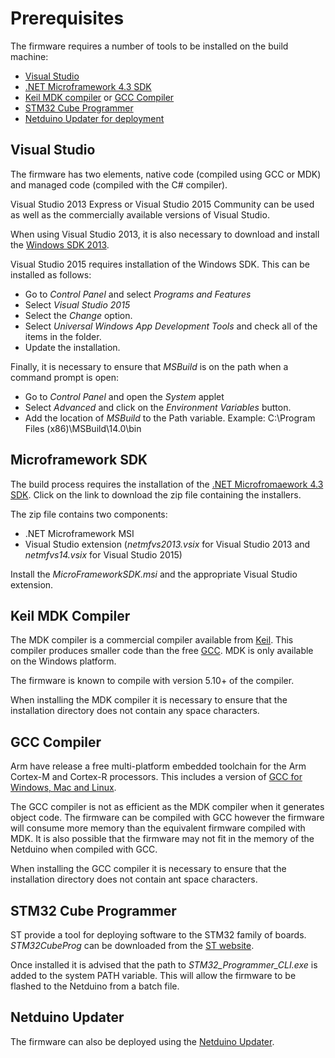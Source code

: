# Prerequisites

The firmware requires a number of tools to be installed on the build machine:

* [Visual Studio](#visual-studio)
* [.NET Microframework 4.3 SDK](#microframework-sdk)
* [Keil MDK compiler](#keil-mdk-compiler) or [GCC Compiler](#gcc-compiler)
* [STM32 Cube Programmer](#stm32-cube-programmer)
* [Netduino Updater for deployment](#netduino-updater)

## Visual Studio

The firmware has two elements, native code (compiled using GCC or MDK) and managed code (compiled with the C# compiler).

Visual Studio 2013 Express or Visual Studio 2015 Community can be used as well as the commercially available versions of Visual Studio.

When using Visual Studio 2013, it is also necessary to download and install the [Windows SDK 2013](https://marketplace.visualstudio.com/items?itemName=VisualStudioProductTeam.MicrosoftVisualStudio2013SDK).

Visual Studio 2015 requires installation of the Windows SDK.  This can be installed as follows:

* Go to _Control Panel_ and select _Programs and Features_
* Select _Visual Studio 2015_
* Select the _Change_ option.
* Select _Universal Windows App Development Tools_ and check all of the items in the folder.
* Update the installation.

Finally, it is necessary to ensure that _MSBuild_ is on the path when a command prompt is open:

* Go to _Control Panel_ and open the _System_ applet
* Select _Advanced_ and click on the _Environment Variables_ button.
* Add the location of _MSBuild_ to the Path variable. Example: C:\Program Files (x86)\MSBuild\14.0\bin

## Microframework SDK

The build process requires the installation of the [.NET Microfromaework 4.3 SDK](http://downloads.wildernesslabs.co/NETMF_SDK/netmf-v4.3.2-SDK-QFE2-RTM.zip).  Click on the link to download the zip file containing the installers.

The zip file contains two components:

* .NET Microframework MSI
* Visual Studio extension (_netmfvs2013.vsix_ for Visual Studio 2013 and _netmfvs14.vsix_ for Visual Studio 2015)

Install the _MicroFrameworkSDK.msi_ and the appropriate Visual Studio extension.

## Keil MDK Compiler

The MDK compiler is a commercial compiler available from [Keil](http://www.keil.com/mdk5/).  This compiler produces smaller code than the free [GCC](#gcc-compiler).  MDK is only available on the Windows platform.

The firmware is known to compile with version 5.10+ of the compiler.

When installing the MDK compiler it is necessary to ensure that the installation directory does not contain any space characters.

## GCC Compiler

Arm have release a free multi-platform embedded toolchain for the Arm Cortex-M and Cortex-R processors.  This includes a version of [GCC for Windows, Mac and Linux](https://developer.arm.com/open-source/gnu-toolchain/gnu-rm/downloads).

The GCC compiler is not as efficient as the MDK compiler when it generates object code.  The firmware can be compiled with GCC however the firmware will consume more memory than the equivalent firmware compiled with MDK.  It is also possible that the firmware may not fit in the memory of the Netduino when compiled with GCC.

When installing the GCC compiler it is necessary to ensure that the installation directory does not contain ant space characters.

## STM32 Cube Programmer

ST provide a tool for deploying software to the STM32 family of boards.  _STM32CubeProg_ can be downloaded from the [ST website](http://www.st.com/en/development-tools/stm32cubeprog.html).

Once installed it is advised that the path to _STM32_Programmer_CLI.exe_ is added to the system PATH variable.  This will allow the firmware to be flashed to the Netduino from a batch file.

## Netduino Updater

The firmware can also be deployed using the [Netduino Updater](http://developer.wildernesslabs.co/Netduino/About/Downloads/).